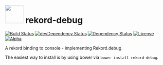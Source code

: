 # <img src="https://raw.githubusercontent.com/Rekord/rekord/master/images/rekord-color.png" width="60"> rekord-debug

[![Build Status](https://travis-ci.org/Rekord/rekord-debug.svg?branch=master)](https://travis-ci.org/Rekord/rekord-debug)
[![devDependency Status](https://david-dm.org/Rekord/rekord-debug/dev-status.svg)](https://david-dm.org/Rekord/rekord-debug#info=devDependencies)
[![Dependency Status](https://david-dm.org/Rekord/rekord-debug.svg)](https://david-dm.org/Rekord/rekord-debug)
[![License](https://img.shields.io/badge/license-MIT-blue.svg)](https://github.com/Rekord/rekord/blob/master/LICENSE)
[![Alpha](https://img.shields.io/badge/State-Alpha-orange.svg)]()

A rekord binding to console - implementing Rekord.debug.

The easiest way to install is by using bower via `bower install rekord-debug`.
